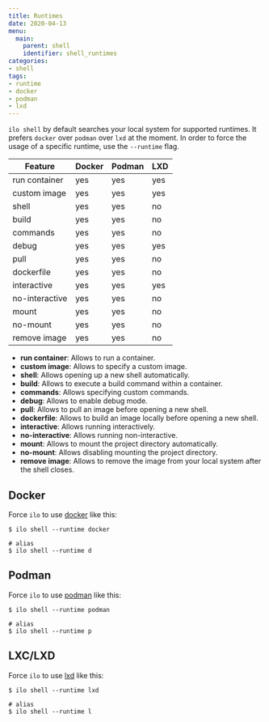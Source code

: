 ```yaml
---
title: Runtimes
date: 2020-04-13
menu:
  main:
    parent: shell
    identifier: shell_runtimes
categories:
- shell
tags:
- runtime
- docker
- podman
- lxd
---
```


`ilo shell` by default searches your local system for supported runtimes. It prefers `docker` over `podman` over `lxd` at the moment. In order to force the usage of a specific runtime, use the `--runtime` flag.

| Feature        | Docker | Podman | LXD  |
|----------------|--------|--------|------|
| run container  | yes    | yes    | yes  |
| custom image   | yes    | yes    | yes  |
| shell          | yes    | yes    | no   |
| build          | yes    | yes    | no   |
| commands       | yes    | yes    | no   |
| debug          | yes    | yes    | yes  |
| pull           | yes    | yes    | no   |
| dockerfile     | yes    | yes    | no   |
| interactive    | yes    | yes    | yes  |
| no-interactive | yes    | yes    | no   |
| mount          | yes    | yes    | no   |
| no-mount       | yes    | yes    | no   |
| remove image   | yes    | yes    | no   |

- **run container**: Allows to run a container.
- **custom image**: Allows to specify a custom image.
- **shell**: Allows opening up a new shell automatically.
- **build**: Allows to execute a build command within a container.
- **commands**: Allows specifying custom commands.
- **debug**: Allows to enable debug mode.
- **pull**: Allows to pull an image before opening a new shell.
- **dockerfile**: Allows to build an image locally before opening a new shell.
- **interactive**: Allows running interactively.
- **no-interactive**: Allows running non-interactive.
- **mount**: Allows to mount the project directory automatically.
- **no-mount**: Allows disabling mounting the project directory.
- **remove image**: Allows to remove the image from your local system after the shell closes.

## Docker

Force `ilo` to use [docker](https://www.docker.com/)  like this:

```shell script
$ ilo shell --runtime docker

# alias
$ ilo shell --runtime d
```

## Podman

Force `ilo` to use [podman](https://podman.io/) like this:

```shell script
$ ilo shell --runtime podman

# alias
$ ilo shell --runtime p
```

## LXC/LXD

Force `ilo` to use [lxd](https://linuxcontainers.org/lxd/introduction/) like this:

```shell script
$ ilo shell --runtime lxd

# alias
$ ilo shell --runtime l
```
